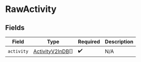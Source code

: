 # RawActivity


## Fields

| Field                                                     | Type                                                      | Required                                                  | Description                                               |
| --------------------------------------------------------- | --------------------------------------------------------- | --------------------------------------------------------- | --------------------------------------------------------- |
| `activity`                                                | [ActivityV2InDB](../../models/shared/activityv2indb.md)[] | :heavy_check_mark:                                        | N/A                                                       |